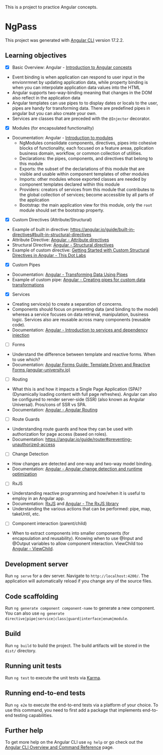 This is a project to practice Angular concepts.

# NgPass

This project was generated with [Angular CLI](https://github.com/angular/angular-cli) version 17.2.2.

## Learning objectives
- [X] Basic Overview: Angular - [Introduction to Angular concepts](https://angular.io/guide/architecture)
 - Event binding is when application can respond to user input in the envionrmnet by updating application data, while property binding is when you can interpolate application data values into the HTML
 - Angular supports two-way-binding meaning that changes in the DOM also reflect in the application data
 - Angular templates can use pipes to to display dates or locals to the user, pipes are handy for transforming data. There are predefined pipes in angular but you can also create your own.
 - Services are classes that are preceded with the `@Injector` decorator.
- [X] Modules (for encapsulated functionality)
- Documentation: Angular - [Introduction to modules](https://angular.io/guide/architecture-modules)
    - NgModules consolidate components, directives, pipes into cohesive blocks of functionality, each focused on a feature areaa, pplication business domain, workflow, or common collection of utilities.
    - Declarations: the pipes, components, and directives that belong to this module
    - Exports: the subset of the declariations of this module that are visible and usable within component templates of other modules
    - Imports: other modules whose exported classes are needed by component templates declared within this module
    - Providers: creators of services from this module that contributes to the global collection of services; become accessible by all parts of the application
    - Bootstrap: the main application view for this module, only the `root` module should set the bootstrap property.
- [X] Custom Directives (Attribute/Structural)
- Example of built in directive: https://angular.io/guide/built-in-directives#built-in-structural-directives
- Attribute Directive: [Angular - Attribute directives](https://angular.io/guide/attribute-directives)
- Structural Directive: [Angular - Structural directives](https://angular.io/guide/structural-directives)
- Example of custom directive: [Getting Started with Custom Structural Directives in Angular - This Dot Labs](https://www.thisdot.co/blog/getting-started-with-custom-structural-directives-in-angular)
- [X] Custom Pipes
- Documentation: [Angular - Transforming Data Using Pipes](https://angular.io/guide/pipes)
- Example of custom pipe: [Angular - Creating pipes for custom data transformations](https://angular.io/guide/pipes-custom-data-trans)
- [X] Services
- Creating service(s) to create a separation of concerns.
- Components should focus on presenting data (and binding to the model) whereas a service focuses on data retrieval, manipulation, business logic. Services also are reusable across many components (reusable code).
- Documentation: [Angular - Introduction to services and dependency injection](https://angular.io/guide/architecture-services)
- [ ] Forms
- Understand the difference between template and reactive forms. When to use which?
- Documentation: [Angular Forms Guide: Template Driven and Reactive Forms (angular-university.io)](https://blog.angular-university.io/introduction-to-angular-2-forms-template-driven-vs-model-driven/)
- [ ] Routing
 - What this is and how it impacts a Single Page Application (SPA)? (Dynamically loading content with full page refreshes). Angular can also be configured to render server-side (SSR) (also known as Angular Universal). Pros/cons of SSR vs SPA.
 - Documentation: [Angular - Angular Routing](https://angular.io/guide/routing-overview)
- [ ] Route Guards
- Understanding route guards and how they can be used with authorization for page access (based on roles).
- Documentation: https://angular.io/guide/router#preventing-unauthorized-access
- [ ] Change Detection
- How changes are detected and one-way and two-way model binding.
- Documentation: [Angular - Angular change detection and runtime optimization](https://angular.io/guide/change-detection)
- [ ] RxJS
- Understanding reactive programming and how/when it is useful to employ in an Angular app.
- Documentation: [RxJS](https://rxjs.dev/) and [Angular - The RxJS library](https://angular.io/guide/rx-library)
- Understanding the various actions that can be performed: pipe, map, takeUntil, etc.
- [ ] Component interaction (parent/child)
- When to extract components into smaller components (for encapsulation and reusability). Knowing when to use @Input and @Output variables to allow component interaction. ViewChild too [Angular - ViewChild](https://angular.io/api/core/ViewChild).

## Development server

Run `ng serve` for a dev server. Navigate to `http://localhost:4200/`. The application will automatically reload if you change any of the source files.

## Code scaffolding

Run `ng generate component component-name` to generate a new component. You can also use `ng generate directive|pipe|service|class|guard|interface|enum|module`.

## Build

Run `ng build` to build the project. The build artifacts will be stored in the `dist/` directory.

## Running unit tests

Run `ng test` to execute the unit tests via [Karma](https://karma-runner.github.io).

## Running end-to-end tests

Run `ng e2e` to execute the end-to-end tests via a platform of your choice. To use this command, you need to first add a package that implements end-to-end testing capabilities.

## Further help

To get more help on the Angular CLI use `ng help` or go check out the [Angular CLI Overview and Command Reference](https://angular.io/cli) page.
